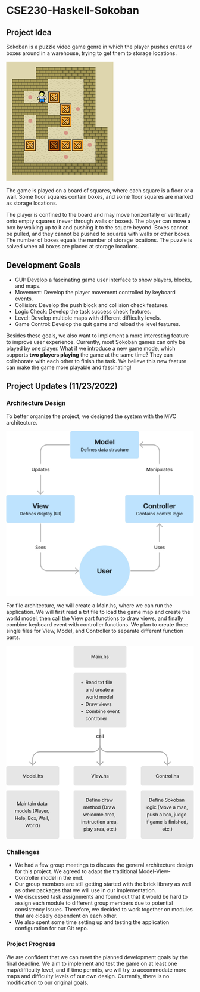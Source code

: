 # CSE230-Haskell-Sokoban

## Project Idea

Sokoban is a puzzle video game genre in which the player pushes crates or boxes around in a warehouse, trying to get them to storage locations. 

![](./assets/Sokoban_ani.gif)

The game is played on a board of squares, where each square is a floor or a wall. Some floor squares contain boxes, and some floor squares are marked as storage locations.

The player is confined to the board and may move horizontally or vertically onto empty squares (never through walls or boxes). The player can move a box by walking up to it and pushing it to the square beyond. Boxes cannot be pulled, and they cannot be pushed to squares with walls or other boxes. The number of boxes equals the number of storage locations. The puzzle is solved when all boxes are placed at storage locations.


## Development Goals

- GUI: Develop a fascinating game user interface to show players, blocks, and maps.
- Movement: Develop the player movement controlled by keyboard events.
- Collision: Develop the push block and collision check features.
- Logic Check: Develop the task success check features.
- Level: Develop multiple maps with different difficulty levels.
- Game Control: Develop the quit game and reload the level features.

Besides these goals, we also want to implement a more interesting feature to improve user experience. Currently, most Sokoban games can only be played by one player. What if we introduce a new game mode, which supports **two players playing** the game at the same time? They can collaborate with each other to finish the task. We believe this new feature can make the game more playable and fascinating!

## Project Updates (11/23/2022)

### Architecture Design
To better organize the project, we designed the system with the MVC architecture.

![](./assets/software_arc.jpg)

For file architecture, we will create a Main.hs, where we can run the application. We will first read a txt file to load the game map and create the world model, then call the View part functions to draw views, and finally combine keyboard event with controller functions.
We plan to create three single files for View, Model, and Controller to separate different function parts.

![](./assets/file_arc.jpg)

### Challenges

* We had a few group meetings to discuss the general architecture design for this project. We agreed to adapt the traditional Model-View-Controller model in the end.
* Our group members are still getting started with the brick library as well as other packages that we will use in our implementation.
* We discussed task assignments and found out that it would be hard to assign each module to different group members due to potential consistency issues. Therefore, we decided to work together on modules that are closely dependent on each other.
* We also spent some time setting up and testing the application configuration for our Git repo.


### Project Progress

We are confident that we can meet the planned development goals by the final deadline. We aim to implement and test the game on at least one map/difficulty level, and if time permits, we will try to accommodate more maps and difficulty levels of our own design. Currently, there is no modification to our original goals.
